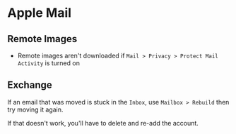 # Apple Mail

## Remote Images

- Remote images aren't downloaded if `Mail > Privacy > Protect Mail Activity` is turned on

## Exchange

If an email that was moved is stuck in the `Inbox`, use `Mailbox > Rebuild` then try moving it again.

If that doesn't work, you'll have to delete and re-add the account.
